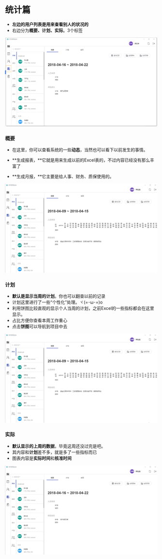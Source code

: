 # 统计篇

* **左边的用户列表是用来查看别人的状况的**
* 右边分为**概要、计划、实际**。3个标签

![](/assets/微信截图_20180416230044.png)

### 概要

* 在这里，你可以查看系统的一些**动态**，当然也可以看下以前发生的事情。
* **生成报表，**它就是用来生成以前的Excel表的，不过内容已经没有那么丰富了

* **生成月报，**它主要是给人事、财务、质保使用的。

![](/assets/概要.gif)

### 计划

* **默认是显示当周的计划**。你也可以翻查以前的记录
* 计划这里进行了一些“个性化”处理。ヾ\(=･ω･=\)o
* 利用饼图比较直观的显示个人当周的计划，之前Excel的一些指标都会在这里显示。
* 占比方便你查看本周工作重心
* 点击**饼图**可以导航到项目中去

![](/assets/计划.gif)

### 实际

* **默认显示的上周的数据**，毕竟这周还没过完是吧。
* 其内容和**计划**差不多，就是多了一些指标而已
* 图表内容是**实际时间**和**核准时间**

![](/assets/实际.gif)

